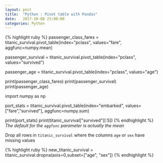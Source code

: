 ```yaml
---
layout: post
title:  "Python : Pivot table with Pandas"
date:   2017-10-08 23:00:00
categories: Python
---
```


{% highlight ruby %}
passenger_class_fares = titanic_survival.pivot_table(index="pclass", values="fare", aggfunc=numpy.mean)

passenger_survival = titanic_survival.pivot_table(index="pclass", values="survived") 

passenger_age = titanic_survival.pivot_table(index="pclass", values="age")

print(passenger_class_fares)
print(passenger_survival)
print(passenger_age)

import numpy as np

port_stats = titanic_survival.pivot_table(index="embarked", values=["fare","survived"], aggfunc=numpy.sum)

print(port_stats) 
print(titanic_survival["survived"][:5])
{% endhighlight %}
*The default for the `aggfunc` parameter is actually the mean*


Drop all rows in `titanic_survival` where the columns `age` or `sex` have missing values

{% highlight ruby %}
new_titanic_survival = titanic_survival.dropna(axis=0,subset=["age", "sex"])
{% endhighlight %}